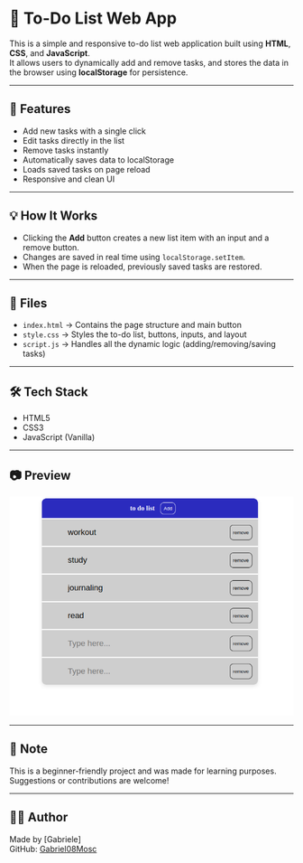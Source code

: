 # 📝 To-Do List Web App

This is a simple and responsive to-do list web application built using **HTML**, **CSS**, and **JavaScript**.  
It allows users to dynamically add and remove tasks, and stores the data in the browser using **localStorage** for persistence.

---

## 🚀 Features

- Add new tasks with a single click
- Edit tasks directly in the list
- Remove tasks instantly
- Automatically saves data to localStorage
- Loads saved tasks on page reload
- Responsive and clean UI

---

## 💡 How It Works

- Clicking the **Add** button creates a new list item with an input and a remove button.
- Changes are saved in real time using `localStorage.setItem`.
- When the page is reloaded, previously saved tasks are restored.

---

## 📁 Files

- `index.html` → Contains the page structure and main button
- `style.css` → Styles the to-do list, buttons, inputs, and layout
- `script.js` → Handles all the dynamic logic (adding/removing/saving tasks)

---

## 🛠️ Tech Stack

- HTML5
- CSS3
- JavaScript (Vanilla)

---

## 📷 Preview

![screenshot](./image/to-do-list.png)  

---

## 📌 Note

This is a beginner-friendly project and was made for learning purposes.  
Suggestions or contributions are welcome!

---

## 🧑‍💻 Author

Made by [Gabriele]  
GitHub: [Gabriel08Mosc](https://github.com/Gabriel08Mosc)
